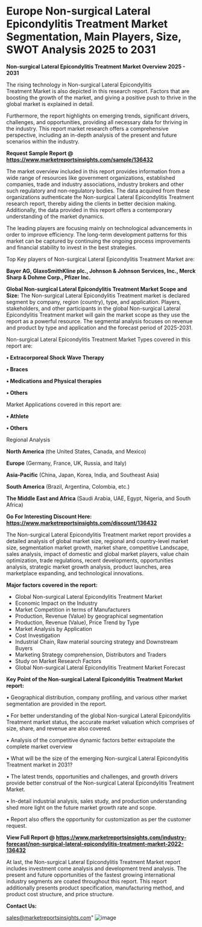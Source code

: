 # Europe Non-surgical Lateral Epicondylitis Treatment Market Segmentation, Main Players, Size, SWOT Analysis 2025 to 2031

<Strong> Non-surgical Lateral Epicondylitis Treatment Market Overview 2025 - 2031</strong>

The rising technology in Non-surgical Lateral Epicondylitis Treatment Market is also depicted in this research report. Factors that are boosting the growth of the market, and giving a positive push to thrive in the global market is explained in detail.

Furthermore, the report highlights on emerging trends, significant drivers, challenges, and opportunities, providing all necessary data for thriving in the industry. This report market research offers a comprehensive perspective, including an in-depth analysis of the present and future scenarios within the industry.

<strong>Request Sample Report @ <a href=https://www.marketreportsinsights.com/sample/136432>https://www.marketreportsinsights.com/sample/136432</a></strong>

The market overview included in this report provides information from a wide range of resources like government organizations, established companies, trade and industry associations, industry brokers and other such regulatory and non-regulatory bodies. The data acquired from these organizations authenticate the Non-surgical Lateral Epicondylitis Treatment research report, thereby aiding the clients in better decision making. Additionally, the data provided in this report offers a contemporary understanding of the market dynamics.

The leading players are focusing mainly on technological advancements in order to improve efficiency. The long-term development patterns for this market can be captured by continuing the ongoing process improvements and financial stability to invest in the best strategies.

Top Key players of Non-surgical Lateral Epicondylitis Treatment Market are:

<strong>Bayer AG, GlaxoSmithKline plc., Johnson & Johnson Services, Inc., Merck Sharp & Dohme Corp., Pfizer Inc.</strong>

<strong><b>Global Non-surgical Lateral Epicondylitis Treatment Market Scope and Size:</b></strong>
The Non-surgical Lateral Epicondylitis Treatment market is declared segment by company, region (country), type, and application. Players, stakeholders, and other participants in the global Non-surgical Lateral Epicondylitis Treatment market will gain the market scope as they use the report as a powerful resource. The segmental analysis focuses on revenue and product by type and application and the forecast period of 2025-2031.

Non-surgical Lateral Epicondylitis Treatment Market Types covered in this report are:

<strong>• Extracorporeal Shock Wave Therapy

• Braces

• Medications and Physical therapies

• Others</strong>

Market Applications covered in this report are:

<strong>• Athlete

• Others</strong> 

Regional Analysis

<strong>North America</strong> (the United States, Canada, and Mexico)

<strong>Europe</strong> (Germany, France, UK, Russia, and Italy)

<strong>Asia-Pacific</strong> (China, Japan, Korea, India, and Southeast Asia)

<strong>South America</strong> (Brazil, Argentina, Colombia, etc.)

<strong>The Middle East and Africa</strong> (Saudi Arabia, UAE, Egypt, Nigeria, and South Africa)

<strong>Go For Interesting Discount Here: <a href=https://www.marketreportsinsights.com/discount/136432>https://www.marketreportsinsights.com/discount/136432</a></strong>

The Non-surgical Lateral Epicondylitis Treatment market report provides a detailed analysis of global market size, regional and country-level market size, segmentation market growth, market share, competitive Landscape, sales analysis, impact of domestic and global market players, value chain optimization, trade regulations, recent developments, opportunities analysis, strategic market growth analysis, product launches, area marketplace expanding, and technological innovations.

<strong><b>Major factors covered in the report:</b></strong>
<ul>
  <li>Global Non-surgical Lateral Epicondylitis Treatment Market </li>
  <li>Economic Impact on the Industry</li>
  <li>Market Competition in terms of Manufacturers</li>
  <li>Production, Revenue (Value) by geographical segmentation</li>
  <li>Production, Revenue (Value), Price Trend by Type</li>
  <li>Market Analysis by Application</li>
  <li>Cost Investigation</li>
  <li>Industrial Chain, Raw material sourcing strategy and Downstream Buyers</li>
  <li>Marketing Strategy comprehension, Distributors and Traders</li>
  <li>Study on Market Research Factors</li>
  <li>Global Non-surgical Lateral Epicondylitis Treatment Market Forecast</li>
</ul>

<strong><b>Key Point of the Non-surgical Lateral Epicondylitis Treatment Market report:</b></strong>

• Geographical distribution, company profiling, and various other market segmentation are provided in the report.

• For better understanding of the global Non-surgical Lateral Epicondylitis Treatment market status, the accurate market valuation which comprises of size, share, and revenue are also covered.

• Analysis of the competitive dynamic factors better extrapolate the complete market overview

• What will be the size of the emerging Non-surgical Lateral Epicondylitis Treatment market in 2031?

• The latest trends, opportunities and challenges, and growth drivers provide better construal of the Non-surgical Lateral Epicondylitis Treatment Market.

• In-detail industrial analysis, sales study, and production understanding shed more light on the future market growth rate and scope.

• Report also offers the opportunity for customization as per the customer request.

<strong><b>View Full Report @ <a href=https://www.marketreportsinsights.com/industry-forecast/non-surgical-lateral-epicondylitis-treatment-market-2022-136432>https://www.marketreportsinsights.com/industry-forecast/non-surgical-lateral-epicondylitis-treatment-market-2022-136432</a></b></strong>


At last, the Non-surgical Lateral Epicondylitis Treatment Market report includes investment come analysis and development trend analysis. The present and future opportunities of the fastest growing international industry segments are coated throughout this report. This report additionally presents product specification, manufacturing method, and product cost structure, and price structure.

<strong>Contact Us:</strong>

sales@marketreportsinsights.com"
![image](https://github.com/user-attachments/assets/b0d87be9-e620-4d4c-99a0-f44a14658379)
